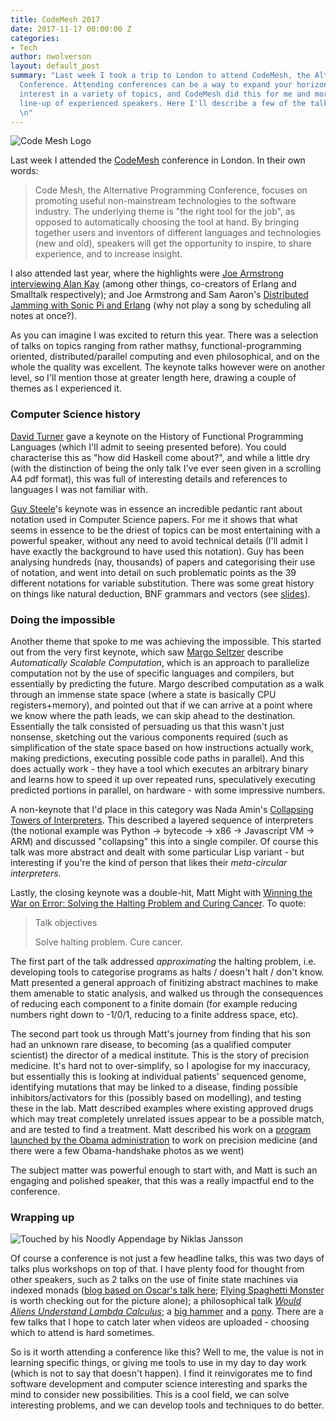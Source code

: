 ```yaml
---
title: CodeMesh 2017
date: 2017-11-17 00:00:00 Z
categories:
- Tech
author: nwolverson
layout: default_post
summary: "Last week I took a trip to London to attend CodeMesh, the Alternative Programming
  Conference. Attending conferences can be a way to expand your horizons and inspire
  interest in a variety of topics, and CodeMesh did this for me and more, with a great
  line-up of experienced speakers. Here I'll describe a few of the talks I attended.
  \n"
---
```


![Code Mesh Logo]({{site.baseurl}}/nwolverson/assets/codemesh/codemesh.gif)

Last week I attended the [CodeMesh](http://www.codemesh.io/) conference in London. In their own words:

> Code Mesh, the Alternative Programming Conference, focuses on promoting useful non-mainstream technologies to the software industry. The underlying theme is "the right tool for the job", as opposed to automatically choosing the tool at hand. By bringing together users and inventors of different languages and technologies (new and old), speakers will get the opportunity to inspire, to share experience, and to increase insight.

I also attended last year, where the highlights were [Joe Armstrong interviewing Alan Kay](https://www.youtube.com/watch?v=fhOHn9TClXY) (among other things, co-creators of Erlang and Smalltalk respectively); and Joe Armstrong and Sam Aaron's [Distributed Jamming with Sonic Pi and Erlang](https://www.youtube.com/watch?v=4SUdnOUKGmo) (why not play a song by scheduling all notes at once?).

As you can imagine I was excited to return this year. There was a selection of talks on topics ranging
from rather mathsy, functional-programming oriented, distributed/parallel computing and even philosophical, and on the whole the quality was excellent. The keynote talks however were on another level, so I'll mention those at greater length here, drawing a couple of themes as I experienced it.

### Computer Science history

[David Turner](http://www.codemesh.io/codemesh2017/david-turner) gave a keynote on the History of Functional Programming Languages (which I'll admit to seeing presented before). You could characterise this as "how did Haskell come about?", and while a little dry (with the distinction of being the only talk I've ever seen given in a scrolling A4 pdf format), this was full of interesting details and references to languages I was not familiar with.

[Guy Steele](http://www.codemesh.io/codemesh2017/guy-l-steele)'s keynote was in essence an incredible pedantic rant about notation used in Computer Science papers. For me it shows that what seems in essence to be the driest of topics can be most entertaining with a powerful speaker, without any need to avoid technical details (I'll admit I have exactly the background to have used this notation). Guy has been analysing hundreds (nay, thousands) of papers and categorising their use of notation, and went into detail on such problematic points as the 39 different notations for variable substitution. There was some great history on things like natural deduction, BNF grammars and vectors (see [slides](http://www.codemesh.io/codemesh2017/guy-l-steele)).

### Doing the impossible

Another theme that spoke to me was achieving the impossible. This started out from the very first keynote, which saw [Margo Seltzer](http://www.codemesh.io/codemesh2017/margo-seltzer) describe _Automatically Scalable Computation_, which is an approach to parallelize computation not by the use of specific languages and compilers, but essentially by predicting the future. Margo described computation as a walk through an immense state space (where a state is basically CPU registers+memory), and pointed out that if we can arrive at a point where we know where the path leads, we can skip ahead to the destination. Essentially the talk consisted of persuading us that this wasn't just nonsense, sketching out the various components required (such as simplification of the state space based on how instructions actually work, making predictions, executing possible code paths in parallel). And this does actually work - they have a tool which executes an arbitrary binary and learns how to speed it up over repeated runs, speculatively executing predicted portions in parallel, on hardware - with some impressive numbers.

A non-keynote that I'd place in this category was Nada Amin's [Collapsing Towers of Interpreters](http://www.codemesh.io/codemesh2017/nada-amin). This described a layered sequence of interpreters (the notional example was Python -> bytecode -> x86 -> Javascript VM -> ARM) and discussed "collapsing" this into  a single compiler. Of course this talk was more abstract and dealt with some particular Lisp variant - but interesting if you're the kind of person that likes their _meta-circular interpreters_.

Lastly, the closing keynote was a double-hit, Matt Might with [Winning the War on Error: Solving the Halting Problem and Curing Cancer](http://www.codemesh.io/codemesh2017/matt-might). To quote:

> Talk objectives
> 
> Solve halting problem. Cure cancer.

The first part of the talk addressed *approximating* the halting problem, i.e. developing tools to categorise programs as halts / doesn't halt / don't know. Matt presented a general approach of finitizing abstract machines to make them amenable to static analysis, and walked us through the consequences of reducing each component to a finite domain (for example reducing numbers right down to -1/0/1, reducing to a finite address space, etc).

The second part took us through Matt's journey from finding that his son had an unknown rare disease, to becoming (as a qualified computer scientist) the director of a medical institute. This is the story of precision medicine. It's hard not to over-simplify, so I apologise for my inaccuracy, but essentially this is looking at individual patients' sequenced genome, identifying mutations that may be linked to a disease, finding possible inhibitors/activators for this (possibly based on modelling), and testing these in the lab. Matt described examples where existing approved drugs which may treat completely unrelated issues appear to be a possible match, and are tested to find a treatment. Matt described his work on a [program launched by the Obama administration](https://obamawhitehouse.archives.gov/blog/2016/02/26/precision-medicine-healthier-future) to work on precision medicine (and there were a few Obama-handshake photos as we went) 

The subject matter was powerful enough to start with, and Matt is such an engaging and polished speaker, that this was a really impactful end to the conference.

### Wrapping up

![Touched by his Noodly Appendage by Niklas Jansson]({{site.baseurl}}/nwolverson/assets/codemesh/noodly-appendage.jpg)

Of course a conference is not just a few headline talks, this was two days of talks plus workshops on top of that. I have plenty food for thought from other speakers, such as 2 talks on the use of finite state machines via indexed monads ([blog based on Oscar's talk here](https://wickstrom.tech/finite-state-machines/2017/11/10/finite-state-machines-part-1-modeling-with-haskell.html); [Flying Spaghetti Monster](https://ctford.github.io/flying-spaghetti-monster/#/) is worth checking out for the picture alone); a philosophical talk [_Would Aliens Understand Lambda Calculus_](http://tpetricek.github.io/Talks/2017/aliens-lambda-calculus/codemesh/#/); a [big hammer](http://s3.amazonaws.com/erlang-conferences-production/media/files/000/000/769/original/Simon_Marlow_-_Haxl_-_A_Big_Hammer_for_Concurency.pdf?1510585798) and a [pony](http://s3.amazonaws.com/erlang-conferences-production/media/files/000/000/767/original/Sophia_Drossopoulou_-_Pony_for_Safe__Fast__Concurrent_Programs.compressed.pdf?1510584887). There are a few talks that I hope to catch later when videos are uploaded - choosing which to attend is hard sometimes.

So is it worth attending a conference like this? Well to me, the value is not in learning specific things, or giving me tools to use in my day to day work (which is not to say that doesn't happen). I find it reinvigorates me to find software development and computer science interesting and sparks the mind to consider new possibilities. This is a cool field, we can solve interesting problems, and we can develop tools and techniques to do better.